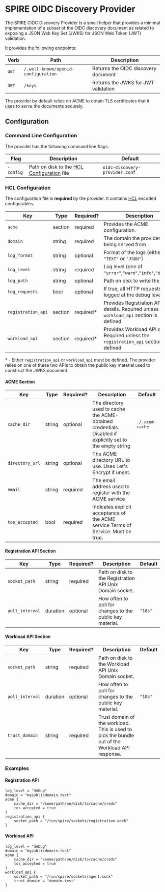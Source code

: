 # SPIRE OIDC Discovery Provider

The SPIRE OIDC Discovery Provider is a small helper that provides a minimal
implementation of a subset of the OIDC discovery document as related to
exposing a JSON Web Key Set (JWKS) for JSON Web Token (JWT) validation.

It provides the following endpoints:

| Verb  | Path                                | Description                               |
| ----- | ------------------------------------| ------------------------------------------|
| `GET` | `/.well-known/openid-configuration` | Returns the OIDC discovery document   |
| `GET` | `/keys`                             | Returns the JWKS for JWT validation       |

The provider by default relies on ACME to obtain TLS certificates that it uses to
serve the documents securely.

## Configuration

### Command Line Configuration

The provider has the following command line flags:

| Flag         | Description                                                      | Default                       |
| ------------ | -----------------------------------------------------------------| ----------------------------- |
| `-config`    | Path on disk to the [HCL Configuration](#hcl-configuration) file | `oidc-discovery-provider.conf` |


### HCL Configuration

The configuration file is **required** by the provider. It contains
[HCL](https://github.com/hashicorp/hcl) encoded configurables.

| Key                | Type    | Required? | Description                              | Default |
| ------------------ | --------| ---------| ----------------------------------------- | ------- |
| `acme`             | section | required | Provides the ACME configuration. | |
| `domain`           | string  | required | The domain the provider is being served from | |
| `log_format`       | string  | optional | Format of the logs (either `"TEXT"` or `"JSON"`) | `""` |
| `log_level`        | string  | required | Log level (one of `"error"`,`"warn"`,`"info"`,`"debug"`) | `"info"` |
| `log_path`         | string  | optional | Path on disk to write the log | |
| `log_requests`     | bool    | optional | If true, all HTTP requests are logged at the debug level | false |
| `registration_api` | section | required\* | Provides Registration API details. Required unless the `workload_api` section is defined | |
| `workload_api`     | section | required\* | Provides Workload API details. Required unless the `registration_api` section is defined | |

\* - Either `registration_api` or `workload_api` must be defined. The provider relies on one of these two APIs to obtain the public key material used to construct the JWKS document.

#### ACME Section

| Key                | Type    | Required?   | Description                              | Default |
| ------------------ | --------| ----------- | ----------------------------------------- | ------- |
| `cache_dir`        | string  | optional    | The directory used to cache the ACME-obtained credentials. Disabled if explicitly set to the empty string | `./.acme-cache` |
| `directory_url`    | string  | optional    | The ACME directory URL to use. Uses Let's Encrypt if unset. | |
| `email`            | string  | required    | The email address used to register with the ACME service | |
| `tos_accepted`     | bool    | required    | Indicates explicit acceptance of the ACME service Terms of Service. Must be true. | |

#### Registration API Section

| Key                | Type     | Required? | Description                              | Default |
| ------------------ | -------- | ---------| ----------------------------------------- | ------- |
| `socket_path`      | string   | required | Path on disk to the Registration API Unix Domain socket. | |
| `poll_interval`    | duration | optional | How often to poll for changes to the public key material. | `"10s"` |

#### Workload API Section

| Key                | Type     | Required? | Description                              | Default |
| ------------------ | -------- | ---------| ----------------------------------------- | ------- |
| `socket_path`      | string   | required | Path on disk to the Workload API Unix Domain socket. | |
| `poll_interval`    | duration | optional | How often to poll for changes to the public key material. | `"10s"` |
| `trust_domain`     | string   | required | Trust domain of the workload. This is used to pick the bundle out of the Workload API response. | |

### Examples

#### Registration API

```
log_level = "debug"
domain = "mypublicdomain.test"
acme {
    cache_dir = "/some/path/on/disk/to/cache/creds"
    tos_accepted = true
}
registration_api {
    socket_path = "/run/spire/sockets/registration.sock"
}
```

#### Workload API

```
log_level = "debug"
domain = "mypublicdomain.test"
acme {
    cache_dir = "/some/path/on/disk/to/cache/creds"
    tos_accepted = true
}
workload_api {
    socket_path = "/run/spire/sockets/agent.sock"
    trust_domain = "domain.test"
}
```

